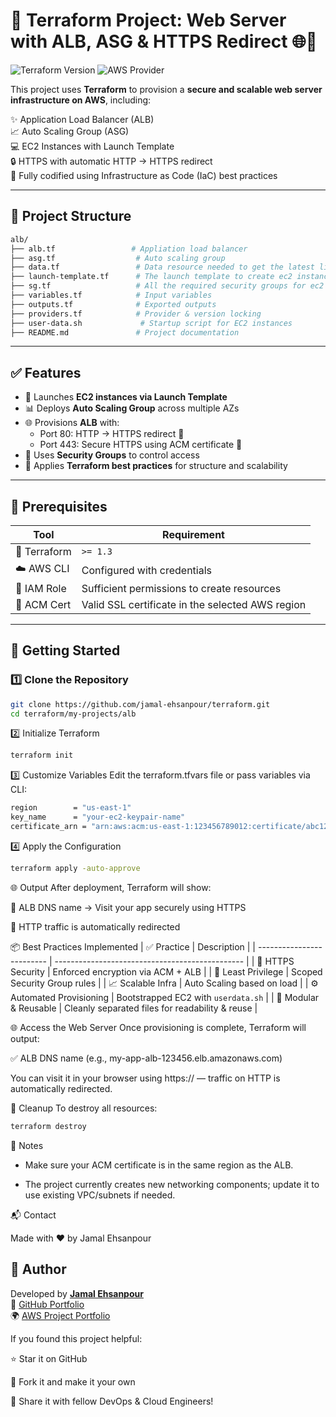 # 🚀 Terraform Project: Web Server with ALB, ASG & HTTPS Redirect 🌐🔐
![Terraform Version](https://img.shields.io/badge/terraform-%3E%3D1.3.0-blue)
![AWS Provider](https://img.shields.io/badge/AWS%20Provider-%3E%3D5.0-orange)

This project uses **Terraform** to provision a **secure and scalable web server infrastructure on AWS**, including:

✨ Application Load Balancer (ALB)  
📈 Auto Scaling Group (ASG)  
💻 EC2 Instances with Launch Template  
🔒 HTTPS with automatic HTTP → HTTPS redirect  
🧾 Fully codified using Infrastructure as Code (IaC) best practices  

---

## 🧰 Project Structure

```bash
alb/
├── alb.tf                 # Appliation load balancer
├── asg.tf                  # Auto scaling group
├── data.tf                 # Data resource needed to get the latest linux ami
├── launch-template.tf      # The launch template to create ec2 instance in the ASG
├── sg.tf                   # All the required security groups for ec2 instance and alb
├── variables.tf            # Input variables
├── outputs.tf              # Exported outputs
├── providers.tf            # Provider & version locking
├── user-data.sh             # Startup script for EC2 instances
├── README.md               # Project documentation
```

---

## ✅ Features

- 🔁 Launches **EC2 instances via Launch Template**
- 📊 Deploys **Auto Scaling Group** across multiple AZs
- 🌐 Provisions **ALB** with:
  - Port 80: HTTP → HTTPS redirect 🔁
  - Port 443: Secure HTTPS using ACM certificate 🔐
- 🔐 Uses **Security Groups** to control access
- 🧠 Applies **Terraform best practices** for structure and scalability

---

## 🔧 Prerequisites

| Tool           | Requirement         |
|----------------|----------------------|
| 🧱 Terraform    | `>= 1.3`             |
| ☁️ AWS CLI      | Configured with credentials |
| 🧾 IAM Role     | Sufficient permissions to create resources |
| 📜 ACM Cert     | Valid SSL certificate in the selected AWS region |

---

## 🚀 Getting Started

### 1️⃣ Clone the Repository

```bash
git clone https://github.com/jamal-ehsanpour/terraform.git
cd terraform/my-projects/alb
```

2️⃣ Initialize Terraform
```bash
terraform init
```


3️⃣ Customize Variables
Edit the terraform.tfvars file or pass variables via CLI:
```bash
region        = "us-east-1"
key_name      = "your-ec2-keypair-name"
certificate_arn = "arn:aws:acm:us-east-1:123456789012:certificate/abc123"
```


4️⃣ Apply the Configuration
```bash
terraform apply -auto-approve
```

🌐 Output
After deployment, Terraform will show:

🔗 ALB DNS name → Visit your app securely using HTTPS

🚫 HTTP traffic is automatically redirected


📦 Best Practices Implemented
| ✅ Practice                | Description                                     |
| ------------------------- | ----------------------------------------------- |
| 🔐 HTTPS Security         | Enforced encryption via ACM + ALB               |
| 🎯 Least Privilege        | Scoped Security Group rules                     |
| 📈 Scalable Infra         | Auto Scaling based on load                      |
| ⚙️ Automated Provisioning | Bootstrapped EC2 with `userdata.sh`             |
| 💾 Modular & Reusable     | Cleanly separated files for readability & reuse |






🌐 Access the Web Server
Once provisioning is complete, Terraform will output:

✅ ALB DNS name (e.g., my-app-alb-123456.elb.amazonaws.com)

You can visit it in your browser using https:// — traffic on HTTP is automatically redirected.



🧹 Cleanup
To destroy all resources:
```bash
terraform destroy
```


📌 Notes
- Make sure your ACM certificate is in the same region as the ALB.

- The project currently creates new networking components; update it to use existing VPC/subnets if needed.


📬 Contact

Made with ❤️ by Jamal Ehsanpour
## 👤 Author

Developed by [**Jamal Ehsanpour**](https://linkedin.com/in/jamal-ehsanpour-239563194)  
📂 [GitHub Portfolio](https://github.com/jamal-ehsanpour)  
🌍 [AWS Project Portfolio](http://my-portfolio-cicd.s3-website-eu-west-1.amazonaws.com/)


If you found this project helpful:

⭐ Star it on GitHub

🍴 Fork it and make it your own

📢 Share it with fellow DevOps & Cloud Engineers!








